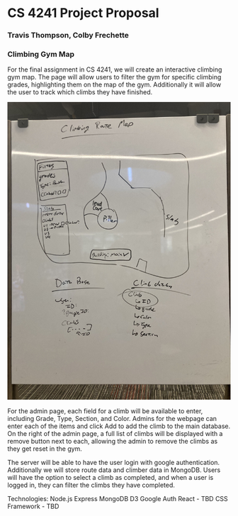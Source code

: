 # CS 4241 Project Proposal
### Travis Thompson, Colby Frechette
### Climbing Gym Map

For the final assignment in CS 4241, we will create an interactive climbing gym map. The page will allow users to filter the gym for specific climbing grades, highlighting them on the map of the gym. Additionally it will allow the user to track which climbs they have finished.

![Initial project image](IMG_1614.jpg)

For the admin page, each field for a climb will be available to enter, including Grade, Type, Section, and Color. Admins for the webpage can enter each of the items and click Add to add the climb to the main database. On the right of the admin page, a full list of climbs will be displayed with a remove button next to each, allowing the admin to remove the climbs as they get reset in the gym.

The server will be able to have the user login with google authentication. Additionally we will store route data and climber data in MongoDB. Users will have the option to select a climb as completed, and when a user is logged in, they can filter the climbs they have completed.

Technologies:
Node.js
Express
MongoDB
D3
Google Auth
React - TBD
CSS Framework - TBD
